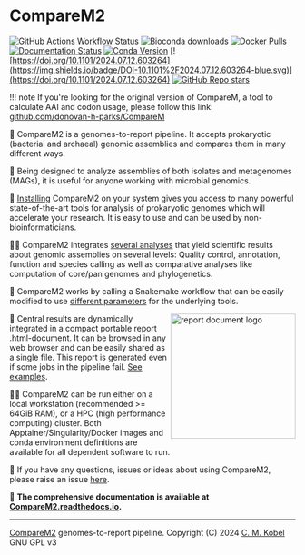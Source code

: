 # CompareM2
[![GitHub Actions Workflow Status](https://img.shields.io/github/actions/workflow/status/cmkobel/comparem2/dry-run.yaml)](https://github.com/cmkobel/CompareM2/actions/workflows/dry-run.yaml) [![Bioconda downloads](https://img.shields.io/conda/dn/bioconda/comparem2?label=Bioconda%20downloads&color=%2300CC00)](https://comparem2.readthedocs.io/en/latest/10%20installation/) [![Docker Pulls](https://img.shields.io/docker/pulls/cmkobel/comparem2?label=docker%20pulls)](https://comparem2.readthedocs.io/en/latest/10%20installation/) [![Documentation Status](https://readthedocs.org/projects/comparem2/badge/?version=latest)](https://comparem2.readthedocs.io/en/latest/?badge=latest) [![Conda Version](https://img.shields.io/conda/v/bioconda/comparem2)](https://anaconda.org/bioconda/comparem2) [![https://doi.org/10.1101/2024.07.12.603264](https://img.shields.io/badge/DOI-10.1101%2F2024.07.12.603264-blue.svg)](https://doi.org/10.1101/2024.07.12.603264) [![GitHub Repo stars](https://img.shields.io/github/stars/cmkobel/comparem2)](https://github.com/cmkobel/comparem2)

!!! note
    If you're looking for the original version of CompareM, a tool to calculate AAI and codon usage, please follow this link: [github.com/donovan-h-parks/CompareM](https://github.com/donovan-h-parks/CompareM)
    


🧬 CompareM2 is a genomes-to-report pipeline. It accepts prokaryotic (bacterial and archaeal) genomic assemblies and compares them in many different ways. 

🦠 Being designed to analyze assemblies of both isolates and metagenomes (MAGs), it is useful for anyone working with microbial genomics.

💾 [Installing](https://comparem2.readthedocs.io/en/latest/10%20installation/) CompareM2 on your system gives you access to many powerful state-of-the-art tools for analysis of prokaryotic genomes which will accelerate your research. It is easy to use and can be used by non-bioinformaticians.

👩‍🔬 CompareM2 integrates [several analyses](https://comparem2.readthedocs.io/en/latest/30%20what%20analyses%20does%20it%20do/) that yield scientific results about genomic assemblies on several levels: Quality control, annotation, function and species calling as well as comparative analyses like computation of core/pan genomes and phylogenetics. 

🐍 CompareM2 works by calling a Snakemake workflow that can be easily modified to use [different parameters](https://comparem2.readthedocs.io/en/latest/20%20usage/#passthrough-arguments) for the  underlying tools.

<a href="https://comparem2.readthedocs.io/en/latest/30%20what%20analyses%20does%20it%20do/#rendered-report"><img width="220" style="width: 220px" alt="report document logo" align="right" src="https://github.com/cmkobel/comparem2/assets/5913696/e5f9b72c-2137-4850-8779-a5528d8ccbaf"></a>

📄 Central results are dynamically integrated in a compact portable report .html-document. It can be browsed in any web browser and can be easily shared as a single file. This report is generated even if some jobs in the pipeline fail. [See examples](https://comparem2.readthedocs.io/en/latest/30%20what%20analyses%20does%20it%20do/#rendered-report).

🧑‍💻 CompareM2 can be run either on a local workstation (recommended >= 64GiB RAM), or a HPC (high performance computing) cluster. Both  Apptainer/Singularity/Docker images and conda environment definitions are available for all dependent software to run.

🙋 If you have any questions, issues or ideas about using CompareM2, please raise an issue [here](https://github.com/cmkobel/CompareM2/issues).

📙 **The comprehensive documentation is available at [CompareM2.readthedocs.io](https://comparem2.readthedocs.io).**

---

[CompareM2](https://github.com/cmkobel/comparem2) genomes-to-report pipeline. Copyright (C) 2024 [C. M. Kobel](https://github.com/cmkobel) GNU GPL v3


